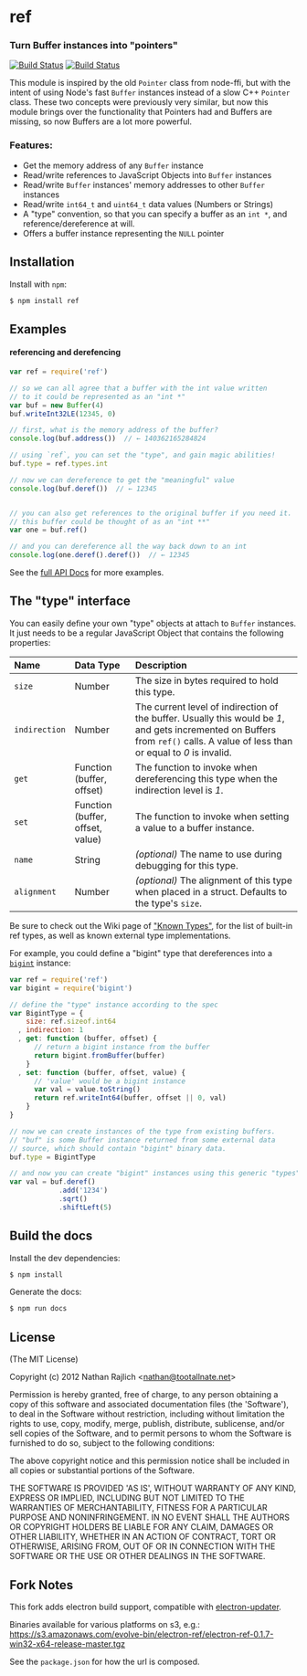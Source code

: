 ref
===
### Turn Buffer instances into "pointers"
[![Build Status](https://secure.travis-ci.org/TooTallNate/ref.svg)](https://travis-ci.org/TooTallNate/ref)
[![Build Status](https://ci.appveyor.com/api/projects/status/n8mswogp2im4uot8?svg=true)](https://ci.appveyor.com/project/TooTallNate/ref)


This module is inspired by the old `Pointer` class from node-ffi, but with the
intent of using Node's fast `Buffer` instances instead of a slow C++ `Pointer`
class. These two concepts were previously very similar, but now this module
brings over the functionality that Pointers had and Buffers are missing, so
now Buffers are a lot more powerful.

### Features:

 * Get the memory address of any `Buffer` instance
 * Read/write references to JavaScript Objects into `Buffer` instances
 * Read/write `Buffer` instances' memory addresses to other `Buffer` instances
 * Read/write `int64_t` and `uint64_t` data values (Numbers or Strings)
 * A "type" convention, so that you can specify a buffer as an `int *`,
   and reference/dereference at will.
 * Offers a buffer instance representing the `NULL` pointer


Installation
------------

Install with `npm`:

``` bash
$ npm install ref
```


Examples
--------

#### referencing and derefencing

``` js
var ref = require('ref')

// so we can all agree that a buffer with the int value written
// to it could be represented as an "int *"
var buf = new Buffer(4)
buf.writeInt32LE(12345, 0)

// first, what is the memory address of the buffer?
console.log(buf.address())  // ← 140362165284824

// using `ref`, you can set the "type", and gain magic abilities!
buf.type = ref.types.int

// now we can dereference to get the "meaningful" value
console.log(buf.deref())  // ← 12345


// you can also get references to the original buffer if you need it.
// this buffer could be thought of as an "int **"
var one = buf.ref()

// and you can dereference all the way back down to an int
console.log(one.deref().deref())  // ← 12345
```

See the [full API Docs][docs] for more examples.


The "type" interface
--------------------

You can easily define your own "type" objects at attach to `Buffer` instances.
It just needs to be a regular JavaScript Object that contains the following
properties:

| **Name**      | **Data Type**                    | **Description**
|:--------------|:---------------------------------|:----------------------------------
| `size`        | Number                           | The size in bytes required to hold this type.
| `indirection` | Number                           | The current level of indirection of the buffer. Usually this would be _1_, and gets incremented on Buffers from `ref()` calls. A value of less than or equal to _0_ is invalid.
| `get`         | Function (buffer, offset)        | The function to invoke when dereferencing this type when the indirection level is _1_.
| `set`         | Function (buffer, offset, value) | The function to invoke when setting a value to a buffer instance.
| `name`        | String                           | _(optional)_ The name to use during debugging for this type.
| `alignment`   | Number                           | _(optional)_ The alignment of this type when placed in a struct. Defaults to the type's `size`.

Be sure to check out the Wiki page of ["Known
Types"](https://github.com/TooTallNate/ref/wiki/Known-%22types%22), for the list
of built-in ref types, as well as known external type implementations.

For example, you could define a "bigint" type that dereferences into a
[`bigint`](https://github.com/substack/node-bigint) instance:

``` js
var ref = require('ref')
var bigint = require('bigint')

// define the "type" instance according to the spec
var BigintType = {
    size: ref.sizeof.int64
  , indirection: 1
  , get: function (buffer, offset) {
      // return a bigint instance from the buffer
      return bigint.fromBuffer(buffer)
    }
  , set: function (buffer, offset, value) {
      // 'value' would be a bigint instance
      var val = value.toString()
      return ref.writeInt64(buffer, offset || 0, val)
    }
}

// now we can create instances of the type from existing buffers.
// "buf" is some Buffer instance returned from some external data
// source, which should contain "bigint" binary data.
buf.type = BigintType

// and now you can create "bigint" instances using this generic "types" API
var val = buf.deref()
            .add('1234')
            .sqrt()
            .shiftLeft(5)
```

Build the docs
--------------

Install the dev dependencies:

``` bash
$ npm install
```

Generate the docs:

``` bash
$ npm run docs
```


License
-------

(The MIT License)

Copyright (c) 2012 Nathan Rajlich &lt;nathan@tootallnate.net&gt;

Permission is hereby granted, free of charge, to any person obtaining
a copy of this software and associated documentation files (the
'Software'), to deal in the Software without restriction, including
without limitation the rights to use, copy, modify, merge, publish,
distribute, sublicense, and/or sell copies of the Software, and to
permit persons to whom the Software is furnished to do so, subject to
the following conditions:

The above copyright notice and this permission notice shall be
included in all copies or substantial portions of the Software.

THE SOFTWARE IS PROVIDED 'AS IS', WITHOUT WARRANTY OF ANY KIND,
EXPRESS OR IMPLIED, INCLUDING BUT NOT LIMITED TO THE WARRANTIES OF
MERCHANTABILITY, FITNESS FOR A PARTICULAR PURPOSE AND NONINFRINGEMENT.
IN NO EVENT SHALL THE AUTHORS OR COPYRIGHT HOLDERS BE LIABLE FOR ANY
CLAIM, DAMAGES OR OTHER LIABILITY, WHETHER IN AN ACTION OF CONTRACT,
TORT OR OTHERWISE, ARISING FROM, OUT OF OR IN CONNECTION WITH THE
SOFTWARE OR THE USE OR OTHER DEALINGS IN THE SOFTWARE.

[docs]: http://tootallnate.github.com/ref


Fork Notes
----------
This fork adds electron build support, compatible with [electron-updater](https://github.com/evolvelabs/electron-updater).

Binaries available for various platforms on s3, e.g.:
https://s3.amazonaws.com/evolve-bin/electron-ref/electron-ref-0.1.7-win32-x64-release-master.tgz

See the `package.json` for how the url is composed.